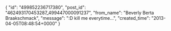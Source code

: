  {
   "id": "499852236717380",
   "post_id": "462493170453287_499447000091237",
   "from_name": "Beverly Berta Braakschmack",
   "message": ":D kill me everytime...",
   "created_time": "2013-04-05T08:48:54+0000"
 }
